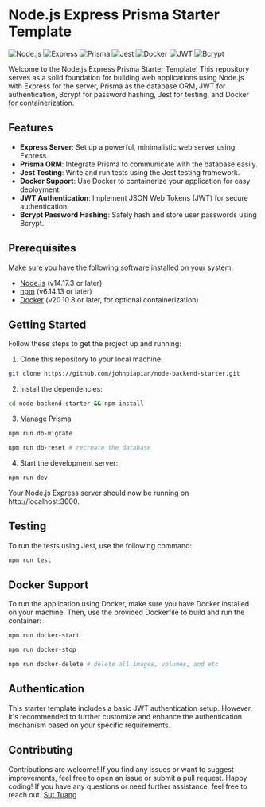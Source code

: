 # Node.js Express Prisma Starter Template

![Node.js](https://img.shields.io/badge/Node.js-v18.16.0-green.svg)
![Express](https://img.shields.io/badge/Express-v4.17.1-blue.svg)
![Prisma](https://img.shields.io/badge/Prisma-v5.1.0-orange.svg)
![Jest](https://img.shields.io/badge/Jest-v29.6.2-red.svg)
![Docker](https://img.shields.io/badge/Docker-v20.10.8-blue.svg)
![JWT](https://img.shields.io/badge/JWT-v9.0.0-green.svg)
![Bcrypt](https://img.shields.io/badge/Bcrypt-v5.1.0-yellow.svg)

Welcome to the Node.js Express Prisma Starter Template! This repository serves as a solid foundation for building web applications using Node.js with Express for the server, Prisma as the database ORM, JWT for authentication, Bcrypt for password hashing, Jest for testing, and Docker for containerization.

## Features

- **Express Server**: Set up a powerful, minimalistic web server using Express.
- **Prisma ORM**: Integrate Prisma to communicate with the database easily.
- **Jest Testing**: Write and run tests using the Jest testing framework.
- **Docker Support**: Use Docker to containerize your application for easy deployment.
- **JWT Authentication**: Implement JSON Web Tokens (JWT) for secure authentication.
- **Bcrypt Password Hashing**: Safely hash and store user passwords using Bcrypt.

## Prerequisites

Make sure you have the following software installed on your system:

- [Node.js](https://nodejs.org/) (v14.17.3 or later)
- [npm](https://www.npmjs.com/) (v6.14.13 or later)
- [Docker](https://www.docker.com/) (v20.10.8 or later, for optional containerization)

## Getting Started

Follow these steps to get the project up and running:

1. Clone this repository to your local machine:
```bash
git clone https://github.com/johnpiapian/node-backend-starter.git
```
2. Install the dependencies:
```bash
cd node-backend-starter && npm install
```
3. Manage Prisma
```bash
npm run db-migrate

npm run db-reset # recreate the database
```
4. Start the development server:
```bash
npm run dev
```
Your Node.js Express server should now be running on http://localhost:3000.


## Testing
To run the tests using Jest, use the following command:
```bash
npm run test
```

## Docker Support
To run the application using Docker, make sure you have Docker installed on your machine. Then, use the provided Dockerfile to build and run the container:
```bash
npm run docker-start

npm run docker-stop

npm run docker-delete # delete all images, volumes, and etc
```

## Authentication
This starter template includes a basic JWT authentication setup. However, it's recommended to further customize and enhance the authentication mechanism based on your specific requirements.

## Contributing
Contributions are welcome! If you find any issues or want to suggest improvements, feel free to open an issue or submit a pull request. Happy coding! If you have any questions or need further assistance, feel free to reach out. [Sut Tuang](https://suttuang.com/)

